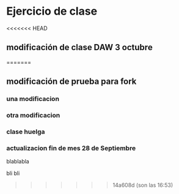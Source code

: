 # Ejercicio de clase

<<<<<<< HEAD
## modificación de clase DAW 3 octubre
=======
## modificación de prueba para fork

### una modificacion

### otra modificacion

### clase huelga

### actualizacion fin de mes 28 de Septiembre


blablabla

bli bli
>>>>>>> 14a608d (son las 16:53)
